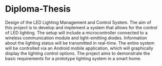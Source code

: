 # Diploma-Thesis
Design of the LED Lighting Management and Control System.
The aim of this project is to develop and implement a system that allows for the control of LED lighting. The setup will include a microcontroller connected to a wireless communication module and light-emitting diodes. Information about the lighting status will be transmitted in real-time. The entire system will be controlled via an Android mobile application, which will graphically display the lighting control options. The project aims to demonstrate the basic requirements for a prototype lighting system in a smart home.
